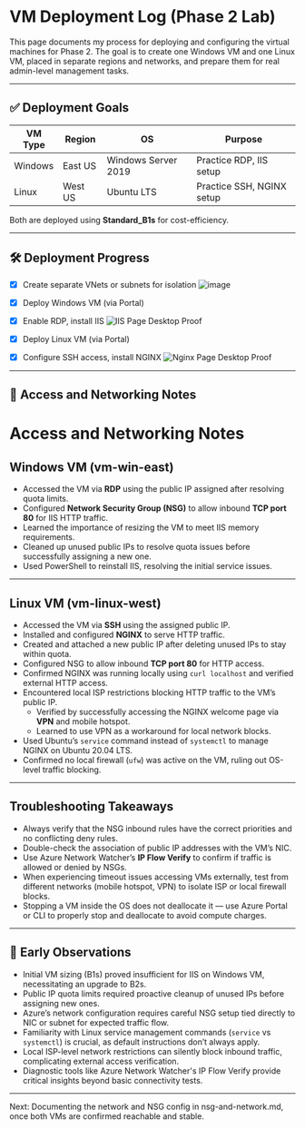 # VM Deployment Log (Phase 2 Lab)

This page documents my process for deploying and configuring the virtual machines for Phase 2. The goal is to create one Windows VM and one Linux VM, placed in separate regions and networks, and prepare them for real admin-level management tasks.

---

## ✅ Deployment Goals

| VM Type | Region  | OS                  | Purpose                   |
| ------- | ------- | ------------------- | ------------------------- |
| Windows | East US | Windows Server 2019 | Practice RDP, IIS setup   |
| Linux   | West US | Ubuntu LTS          | Practice SSH, NGINX setup |

Both are deployed using **Standard\_B1s** for cost-efficiency.

---

## 🛠 Deployment Progress

* [x] Create separate VNets or subnets for isolation
      ![image](https://github.com/user-attachments/assets/edfcaa4d-cb2c-479d-a31e-27f6d3b1d4d7)

* [x] Deploy Windows VM (via Portal)
* [x] Enable RDP, install IIS
      ![IIS Page Desktop Proof](https://github.com/user-attachments/assets/dfe1fa7c-786c-44fc-aca9-79a44730f378)

* [x] Deploy Linux VM (via Portal)
* [x] Configure SSH access, install NGINX
      ![Nginx Page Desktop Proof](https://github.com/user-attachments/assets/50c31585-dbb1-4dda-aa3f-2e478a022bc3)

---

## 🔐 Access and Networking Notes

# Access and Networking Notes

## Windows VM (vm-win-east)

- Accessed the VM via **RDP** using the public IP assigned after resolving quota limits.
- Configured **Network Security Group (NSG)** to allow inbound **TCP port 80** for IIS HTTP traffic.
- Learned the importance of resizing the VM to meet IIS memory requirements.
- Cleaned up unused public IPs to resolve quota issues before successfully assigning a new one.
- Used PowerShell to reinstall IIS, resolving the initial service issues.

---

## Linux VM (vm-linux-west)

- Accessed the VM via **SSH** using the assigned public IP.
- Installed and configured **NGINX** to serve HTTP traffic.
- Created and attached a new public IP after deleting unused IPs to stay within quota.
- Configured NSG to allow inbound **TCP port 80** for HTTP access.
- Confirmed NGINX was running locally using `curl localhost` and verified external HTTP access.
- Encountered local ISP restrictions blocking HTTP traffic to the VM’s public IP.
  - Verified by successfully accessing the NGINX welcome page via **VPN** and mobile hotspot.
  - Learned to use VPN as a workaround for local network blocks.
- Used Ubuntu’s `service` command instead of `systemctl` to manage NGINX on Ubuntu 20.04 LTS.
- Confirmed no local firewall (`ufw`) was active on the VM, ruling out OS-level traffic blocking.

---

## Troubleshooting Takeaways

- Always verify that the NSG inbound rules have the correct priorities and no conflicting deny rules.
- Double-check the association of public IP addresses with the VM’s NIC.
- Use Azure Network Watcher’s **IP Flow Verify** to confirm if traffic is allowed or denied by NSGs.
- When experiencing timeout issues accessing VMs externally, test from different networks (mobile hotspot, VPN) to isolate ISP or local firewall blocks.
- Stopping a VM inside the OS does not deallocate it — use Azure Portal or CLI to properly stop and deallocate to avoid compute charges.



---

## 🧪 Early Observations


- Initial VM sizing (B1s) proved insufficient for IIS on Windows VM, necessitating an upgrade to B2s.
- Public IP quota limits required proactive cleanup of unused IPs before assigning new ones.
- Azure’s network configuration requires careful NSG setup tied directly to NIC or subnet for expected traffic flow.
- Familiarity with Linux service management commands (`service` vs `systemctl`) is crucial, as default instructions don’t always apply.
- Local ISP-level network restrictions can silently block inbound traffic, complicating external access verification.
- Diagnostic tools like Azure Network Watcher's IP Flow Verify provide critical insights beyond basic connectivity tests.


---

Next: Documenting the network and NSG config in nsg-and-network.md, once both VMs are confirmed reachable and stable.

